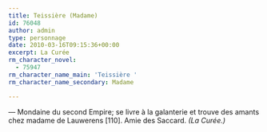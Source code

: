```yaml
---
title: Teissière (Madame)
id: 76048
author: admin
type: personnage
date: 2010-03-16T09:15:36+00:00
excerpt: La Curée
rm_character_novel:
  - 75947
rm_character_name_main: 'Teissière '
rm_character_name_secondary: Madame

---
```

— Mondaine du second Empire; se livre à la galanterie et trouve des amants chez madame de Lauwerens [110]. Amie des Saccard. _(La Curée.)_